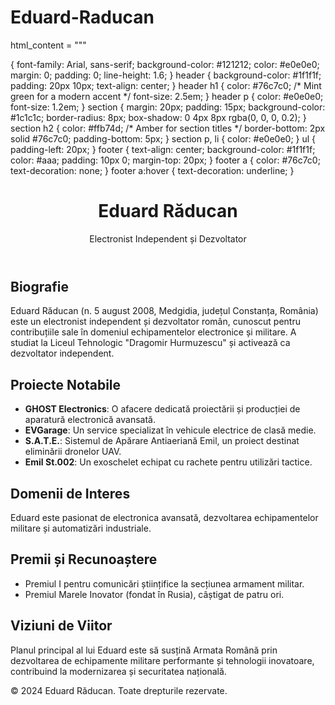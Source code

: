 # Eduard-Raducan
html_content = """
<!DOCTYPE html>
<html lang="ro">
<head>
     {
            font-family: Arial, sans-serif;
            background-color: #121212;
            color: #e0e0e0;
            margin: 0;
            padding: 0;
            line-height: 1.6;
        }
        header {
            background-color: #1f1f1f;
            padding: 20px 10px;
            text-align: center;
        }
        header h1 {
            color: #76c7c0; /* Mint green for a modern accent */
            font-size: 2.5em;
        }
        header p {
            color: #e0e0e0;
            font-size: 1.2em;
        }
        section {
            margin: 20px;
            padding: 15px;
            background-color: #1c1c1c;
            border-radius: 8px;
            box-shadow: 0 4px 8px rgba(0, 0, 0, 0.2);
        }
        section h2 {
            color: #ffb74d; /* Amber for section titles */
            border-bottom: 2px solid #76c7c0;
            padding-bottom: 5px;
        }
        section p, li {
            color: #e0e0e0;
        }
        ul {
            padding-left: 20px;
        }
        footer {
            text-align: center;
            background-color: #1f1f1f;
            color: #aaa;
            padding: 10px 0;
            margin-top: 20px;
        }
        footer a {
            color: #76c7c0;
            text-decoration: none;
        }
        footer a:hover {
            text-decoration: underline;
        }
  
</head>
<body>

<header>
    <h1>Eduard Răducan</h1>
    <p>Electronist Independent și Dezvoltator</p>
</header>

<section>
    <h2>Biografie</h2>
    <p>Eduard Răducan (n. 5 august 2008, Medgidia, județul Constanța, România) este un electronist independent și dezvoltator român, cunoscut pentru contribuțiile sale în domeniul echipamentelor electronice și militare. A studiat la Liceul Tehnologic "Dragomir Hurmuzescu" și activează ca dezvoltator independent.</p>
</section>

<section>
    <h2>Proiecte Notabile</h2>
    <ul>
        <li><strong>GHOST Electronics</strong>: O afacere dedicată proiectării și producției de aparatură electronică avansată.</li>
        <li><strong>EVGarage</strong>: Un service specializat în vehicule electrice de clasă medie.</li>
        <li><strong>S.A.T.E.</strong>: Sistemul de Apărare Antiaeriană Emil, un proiect destinat eliminării dronelor UAV.</li>
        <li><strong>Emil St.002</strong>: Un exoschelet echipat cu rachete pentru utilizări tactice.</li>
    </ul>
</section>

<section>
    <h2>Domenii de Interes</h2>
    <p>Eduard este pasionat de electronica avansată, dezvoltarea echipamentelor militare și automatizări industriale.</p>
</section>

<section>
    <h2>Premii și Recunoaștere</h2>
    <ul>
        <li>Premiul I pentru comunicări științifice la secțiunea armament militar.</li>
        <li>Premiul Marele Inovator (fondat în Rusia), câștigat de patru ori.</li>
    </ul>
</section>

<section>
    <h2>Viziuni de Viitor</h2>
    <p>Planul principal al lui Eduard este să susțină Armata Română prin dezvoltarea de echipamente militare performante și tehnologii inovatoare, contribuind la modernizarea și securitatea națională.</p>
</section>

<footer>
    <p>© 2024 Eduard Răducan. Toate drepturile rezervate. 



